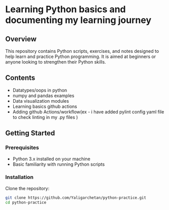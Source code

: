 # Learning Python basics and documenting my learning journey

## Overview
This repository contains Python scripts, exercises, and notes designed to help learn and practice Python programming. It is aimed at beginners or anyone looking to strengthen their Python skills.

## Contents
- Datatypes/oops in python
- numpy and pandas examples
- Data visualization modules
- Learning basics github actions
- Adding github Actions/workflow(ex - i have added pylint config yaml file to check linting in my .py files )

## Getting Started

### Prerequisites
- Python 3.x installed on your machine
- Basic familiarity with running Python scripts

### Installation
Clone the repository:
```bash
git clone https://github.com/Yaligarchetan/python-practice.git
cd python-practice

